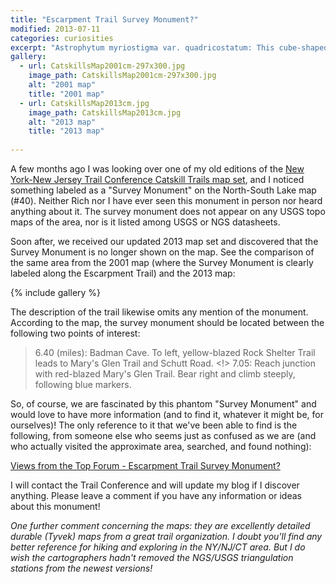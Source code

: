 ```yaml
---
title: "Escarpment Trail Survey Monument?"
modified: 2013-07-11
categories: curiosities
excerpt: "Astrophytum myriostigma var. quadricostatum: This cube-shaped cactus has been on my wishlist for years!"
gallery:
  - url: CatskillsMap2001cm-297x300.jpg
    image_path: CatskillsMap2001cm-297x300.jpg
    alt: "2001 map"
    title: "2001 map"
  - url: CatskillsMap2013cm.jpg
    image_path: CatskillsMap2013cm.jpg
    alt: "2013 map"
    title: "2013 map"
  
---
```


A few months ago I was looking over one of my old editions of the [New York-New Jersey Trail Conference Catskill Trails map set](http://www.nynjtc.org/product/new-catskill-trails-map-set-maps-hiking-catskills), and I noticed something labeled as a "Survey Monument" on the North-South Lake map (#40).  Neither Rich nor I have ever seen this monument in person nor heard anything about it.  The survey monument does not appear on any USGS topo maps of the area, nor is it listed among USGS or NGS datasheets.

Soon after, we received our updated 2013 map set and discovered that the Survey Monument is no longer shown on the map. See the comparison of the same area from the 2001 map (where the Survey Monument is clearly labeled along the Escarpment Trail) and the 2013 map:

{% include gallery %}

The description of the trail likewise omits any mention of the monument.  According to the map, the survey monument should be located between the following two points of interest:

> 6.40 (miles): Badman Cave. To left, yellow-blazed Rock Shelter Trail leads to Mary's Glen Trail and Schutt Road.
> <!>
> 7.05: Reach junction with red-blazed Mary's Glen Trail. Bear right and climb steeply, following blue markers.

So, of course, we are fascinated by this phantom "Survey Monument" and would love to have more information (and to find it, whatever it might be, for ourselves)!  The only reference to it that we've been able to find is the following, from someone else who seems just as confused as we are (and who actually visited the approximate area, searched, and found nothing):

[Views from the Top Forum - Escarpment Trail Survey Monument?](http://www.vftt.org/forums/showthread.php?2581-Escarpment-Trail-quot-Survey-Monument-quot)

I will contact the Trail Conference and will update my blog if I discover anything.  Please leave a comment if you have any information or ideas about this monument!

*One further comment concerning the maps: they are excellently detailed durable (Tyvek) maps from a great trail organization. I doubt you'll find any better reference for hiking and exploring in the NY/NJ/CT area.  But I do wish the cartographers hadn't removed the NGS/USGS triangulation stations from the newest versions!*

